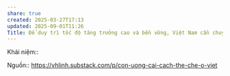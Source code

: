 ```yaml
---
share: true
created: 2025-03-27T17:13
updated: 2025-09-01T11:26
Title: Để duy trì tốc độ tăng trưởng cao và bền vững, Việt Nam cần chuyển từ mô hình tăng trưởng dựa trên nhân công rẻ, tài nguyên và đầu tư công sang mô hình dựa trên năng suất, sáng tạo và hiệu quả thể chế
---
```

Khái niệm:: 

Nguồn:: https://vhlinh.substack.com/p/con-uong-cai-cach-the-che-o-viet 
